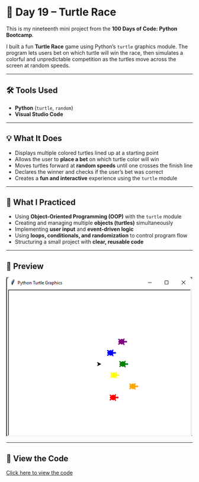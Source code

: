 # 🏁 Day 19 – Turtle Race  

This is my nineteenth mini project from the **100 Days of Code: Python Bootcamp**.  

I built a fun **Turtle Race** game using Python’s `turtle` graphics module. The program lets users bet on which turtle will win the race, then simulates a colorful and unpredictable competition as the turtles move across the screen at random speeds.  

---

## 🛠 Tools Used  
- **Python** (`turtle`, `random`)  
- **Visual Studio Code**  

---

## 💡 What It Does  
- Displays multiple colored turtles lined up at a starting point  
- Allows the user to **place a bet** on which turtle color will win  
- Moves turtles forward at **random speeds** until one crosses the finish line  
- Declares the winner and checks if the user’s bet was correct  
- Creates a **fun and interactive** experience using the `turtle` module  

---

## 🧠 What I Practiced  
- Using **Object-Oriented Programming (OOP)** with the `turtle` module  
- Creating and managing multiple **objects (turtles)** simultaneously  
- Implementing **user input** and **event-driven logic**  
- Using **loops, conditionals, and randomization** to control program flow  
- Structuring a small project with **clear, reusable code**  

---

## 👀 Preview  
![Turtle Race Screenshot](https://github.com/dimma-analytics/100-Days-Of-Code/blob/main/Day19-TurtleRace/Day19.png)  

---

## 📁 View the Code  
[Click here to view the code](./Day19-TurtleRace.py)  
